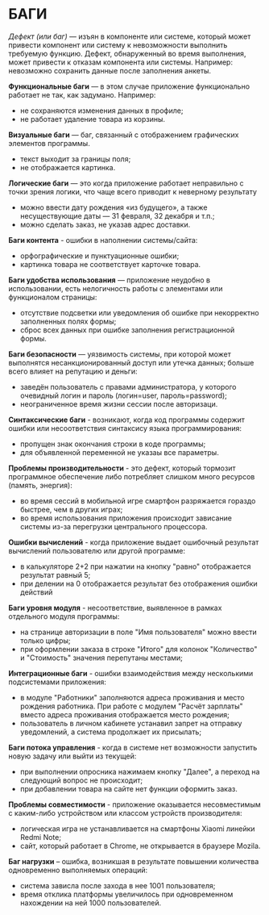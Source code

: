 # БАГИ
*Дефект (или баг)*  — изъян в компоненте или системе, который может привести компонент или систему к невозможности выполнить требуемую функцию. Дефект, обнаруженный во время выполнения, может привести к отказам компонента или системы. Например: невозможно сохранить данные после заполнения анкеты.

**Функциональные баги** — в этом случае приложение функционально работает не так, как задумано. Например:
- не сохраняются изменения данных в профиле; 
- не работает удаление товара из корзины. 

**Визуальные баги**  — баг, связанный с отображением графических элементов программы.
- текст выходит за границы поля; 
- не отображается картинка. 

**Логические баги**  — это когда приложение работает неправильно с точки зрения логики, что чаще всего приводит к неверному результату
- можно ввести дату рождения «из будущего», а также несуществующие даты — 31 февраля, 32 декабря и т.п.; 
- можно сделать заказ, не указав адрес доставки. 

**Баги контента** - ошибки в наполнении системы/сайта:
- орфографические и пунктуационные ошибки; 
- картинка товара не соответствует карточке товара. 

**Баги удобства использования** — приложение неудобно в использовании, есть нелогичность работы с элементами или функционалом страницы: 
- отсутствие подсветки или уведомления об ошибке при некорректно заполненных полях формы;
- сброс всех данных при ошибке заполнения регистрационной формы. 

**Баги безопасности**  — уязвимость системы, при которой может выполнятся несанкционированный доступ или утечка данных; больше всего влияет на репутацию и деньги: 
- заведён пользователь с правами администратора, у которого очевидный логин и пароль (логин=user, пароль=password); 
- неограниченное время жизни сессии после авторизаци.

**Синтаксические баги** - возникают, когда код программы содержит ошибки или несоответствия синтаксису языка программирования: 
- пропущен знак окончания строки в коде программы;
- для объявленной переменной не указаы все параметры.

**Проблемы производительности** - это дефект, который тормозит  программное обеспечение либо потребляет слишком много ресурсов (память, энергия):
- во время сессий в мобильной игре смартфон разряжается гораздо быстрее, чем в других играх;
- во время использования приложения происходит зависание системы из-за перегрузки центрального процессора.

**Ошибки вычислений** - когда приложение выдает ошибочный результат вычислений пользователю или другой программе:
- в калькуляторе 2+2 при нажатии на кнопку "равно" отображается результат равный 5;
- при делении на 0 отображается результат без отображения ошибки действий

**Баги уровня модуля** - несоответствие, выявленное в рамках отдельного модуля программы:
- на странице авторизации в поле "Имя пользователя" можно ввести только цифры;
- при оформлении заказа в строке "Итого" для колонок "Количество" и "Стоимость" значения перепутаны местами;

**Интеграционные баги** - ошибки взаимодействия между несколькими подсистемами приложения:
- в модуле "Работники" заполняются адреса проживания и место рождения работника. При работе с модулем "Расчёт зарплаты" вместо адреса проживания отображается место рождения;
- пользователь в личном кабинете устанавил запрет на отправку уведомлений, а система продолжает их присылать;

**Баги потока управления** - когда в системе нет возможности запустить новую задачу или выйти из текущей:
 - при выполнении опросника нажимаем кнопку "Далее", а переход на следующий вопрос не происходит;
 - при добавлении товара на сайте нет функции оформить заказ.
 
**Проблемы совместимости** - приложение оказывается несовместимым с каким-либо устройством или классом устройств производителя:
 - логическая игра не устанавливается на смартфоны Xiaomi линейки Redmi Note;
 - сайт, который работает в Chrome, не открывается в браузере Mozila.
 
**Баг нагрузки** – ошибка, возникшая в результате повышении количества одновременно выполняемых операций:
 - система зависла после захода в нее 1001 пользователя;
 - время отклика платформы увеличилось при одновременном нахождении на ней 1000 пользователей.
 